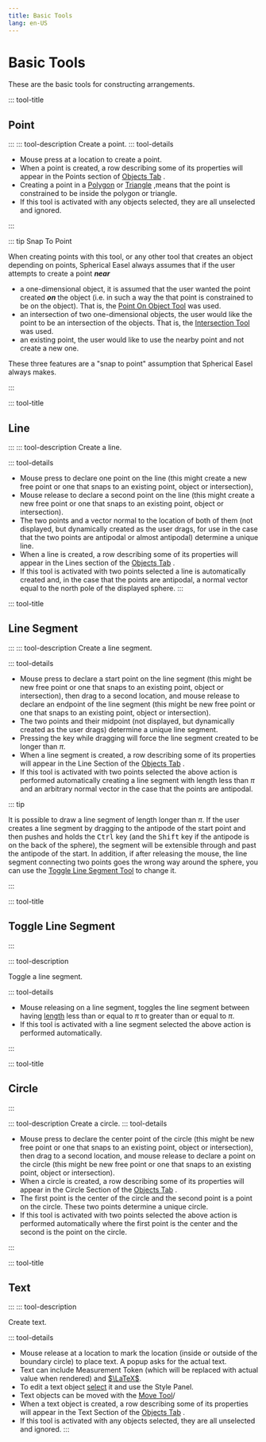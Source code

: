 ```yaml
---
title: Basic Tools
lang: en-US
---
```


# Basic Tools

These are the basic tools for constructing arrangements.

::: tool-title

## Point <IconBase notInline icon-name="point" />

:::
::: tool-description
Create a point.
::: tool-details

- Mouse press at a location to create a point.
- When a point is created, a row describing some of its properties will appear in the Points section of [Objects Tab](/userguide/#objects-tab) <icon-base  iconName="objectsTab"> </icon-base> <IconBase  icon-name="objectsTab" />.
- Creating a point in a [Polygon](tools/measurement.html#polygon) <IconBase  icon-name="measurePolygon" /> or [Triangle](/tools/measurement.html#triangle) <IconBase  icon-name="measureTriangle" /> ,means that the point is constrained to be inside the polygon or triangle.
- If this tool is activated with any objects selected, they are all unselected and ignored.

:::

::: tip Snap To Point

When creating points with this tool, or any other tool that creates an object depending on points, Spherical Easel always assumes that if the user attempts to create a point _**near**_

- a one-dimensional object, it is assumed that the user wanted the point created _**on**_ the object (i.e. in such a way the that point is constrained to be on the object). That is, the [Point On Object Tool](/tools/construction.html#point-on-object) <IconBase  icon-name="pointOnObject" /> was used.
- an intersection of two one-dimensional objects, the user would like the point to be an intersection of the objects. That is, the [Intersection Tool](/tools/construction.html#intersection) <IconBase  icon-name="intersect" /> was used.
- an existing point, the user would like to use the nearby point and not create a new one.

These three features are a "snap to point" assumption that Spherical Easel always makes.

:::

::: tool-title

## Line <icon-base notInline iconName="line"> </icon-base>

:::
::: tool-description
Create a line.

::: tool-details

- Mouse press to declare one point on the line (this might create a new free point or one that snaps to an existing point, object or intersection),
- Mouse release to declare a second point on the line (this might create a new free point or one that snaps to an existing point, object or intersection).
- The two points and a vector normal to the location of both of them (not displayed, but dynamically created as the user drags, for use in the case that the two points are antipodal or almost antipodal) determine a unique line.
- When a line is created, a row describing some of its properties will appear in the Lines section of the [Objects Tab](/userguide/#objects-tab) <icon-base  iconName="objectsTab"> </icon-base> <icon-base  iconName="objectsTab"> </icon-base>.
- If this tool is activated with two points selected a line is automatically created and, in the case that the points are antipodal, a normal vector equal to the north pole of the displayed sphere.
  :::

::: tool-title

## Line Segment <icon-base notInline iconName="segment"> </icon-base>

:::
::: tool-description
Create a line segment.

::: tool-details

- Mouse press to declare a start point on the line segment (this might be new free point or one that snaps to an existing point, object or intersection), then drag to a second location, and mouse release to declare an endpoint of the line segment (this might be new free point or one that snaps to an existing point, object or intersection).
- The two points and their midpoint (not displayed, but dynamically created as the user drags) determine a unique line segment.
- Pressing the <KeyShortcuts macCtrl pcCtrl  /> key while dragging will force the line segment created to be longer than $\pi$.
- When a line segment is created, a row describing some of its properties will appear in the Line Section of the [Objects Tab](/userguide/#objects-tab) <icon-base  iconName="objectsTab"> </icon-base>.
- If this tool is activated with two points selected the above action is performed automatically creating a line segment with length less than $\pi$ and an arbitrary normal vector in the case that the points are antipodal.

::: tip

It is possible to draw a line segment of length longer than $\pi$. If the user creates a line segment by dragging to the antipode of the start point and then pushes and holds the <kbd>Ctrl</kbd> key (and the <kbd>Shift</kbd> key if the antipode is on the back of the sphere), the segment will be extensible through and past the antipode of the start. In addition, if after releasing the mouse, the line segment connecting two points goes the wrong way around the sphere, you can use the [Toggle Line Segment Tool](/tools/basic.html#toggle-line-segment) to change it.

:::

::: tool-title

## Toggle Line Segment

:::

::: tool-description

Toggle a line segment.

::: tool-details

- Mouse releasing on a line segment, toggles the line segment between having [length](/tools/measurement.html#length) less than or equal to $\pi$ to greater than or equal to $\pi$.
- If this tool is activated with a line segment selected the above action is performed automatically.

:::

::: tool-title

## Circle <icon-base notInline iconName="circle"> </icon-base>

:::

::: tool-description
Create a circle.
::: tool-details

- Mouse press to declare the center point of the circle (this might be new free point or one that snaps to an existing point, object or intersection), then drag to a second location, and mouse release to declare a point on the circle (this might be new free point or one that snaps to an existing point, object or intersection).
- When a circle is created, a row describing some of its properties will appear in the Circle Section of the [Objects Tab](/userguide/#objects-tab) <icon-base  iconName="objectsTab"> </icon-base>.
- The first point is the center of the circle and the second point is a point on the circle. These two points determine a unique circle.
- If this tool is activated with two points selected the above action is performed automatically where the first point is the center and the second is the point on the circle.

:::

::: tool-title

## Text

:::
::: tool-description

Create text.

::: tool-details

- Mouse release at a location to mark the location (inside or outside of the boundary circle) to place text. A popup asks for the actual text.
- Text can include Measurement Token (which will be replaced with actual value when rendered) and [$\LaTeX$](https://en.wikipedia.org/wiki/LaTeX).
- To edit a text object [select](/tools/edit.html#selection) it and use the Style Panel.
- Text objects can be moved with the [Move Tool](/tools/display.html#move)/
- When a text object is created, a row describing some of its properties will appear in the Text Section of the [Objects Tab](/userguide/#objects-tab) <icon-base  iconName="objectsTab"> </icon-base>.
- If this tool is activated with any objects selected, they are all unselected and ignored.
  :::
